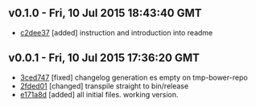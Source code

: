 v0.1.0 - Fri, 10 Jul 2015 18:43:40 GMT
--------------------------------------

- [c2dee37](../../commit/c2dee37) [added] instruction and introduction into readme



v0.0.1 - Fri, 10 Jul 2015 17:36:20 GMT
--------------------------------------

- [3ced747](../../commit/3ced747) [fixed] changelog generation es empty on tmp-bower-repo
- [2fded01](../../commit/2fded01) [changed] transpile straight to bin/release
- [e171a8d](../../commit/e171a8d) [added] all initial files. working version.
